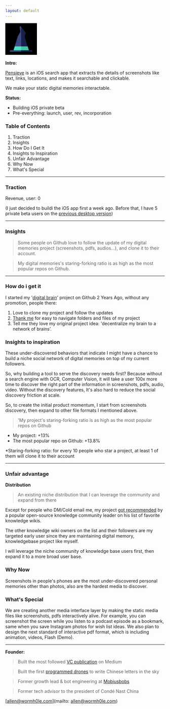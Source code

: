 ```yaml
---
layout: default
---
```


<img src="images/pensieve.png" alt="sample image" width="100" height="100">



**Intro:**

[Pensieve]() is an iOS search app that extracts the details of screenshots like text, links, locations, and makes it searchable and clickable. 

We make your static digital memories interactable. 

**Status:**

- Building iOS private beta
- Pre-everything: launch, user, rev, incorporation


### Table of Contents

1. Traction
2. Insights
3. How Do I Get It
4. Insights to Inspiration
5. Unfair Advantage
6. Why Now
7. What's Special


---

### Traction

Revenue, user: 0

(I just decided to buildi the iOS app first a week ago. Before that, I have 5 private beta users on the [previous desktop version]())

---


### Insights 

> Some people on Github love to follow the update of my digital memories project (screenshots, pdfs, audios...), and clone it to their account.

> My digital memories's staring-forking ratio is as high as the most popular repos on Github.


---

### How do i get it

I started my '[digital brain](https://github.com/allenleein/knowledge-base)' project on Github 2 Years Ago, without any promotion, people there:

1. Love to clone my project and follow the updates
2. [Thank me](https://imgur.com/a/PiVlCoW) for easy to navigate folders and files of my project
3. Tell me they love my original project idea: 'decentralize my brain to a network of brains’.



### Insights to inspiration

These under-discovered behaviors that indicate I might have a chance to build a niche social network of digital memories on top of my current followers.  

So, why building a tool to serve the discovery needs first? Because without a search engine with OCR, Computer Vision, it will take a user 100x more time to discover the right part of the information in screenshots, pdfs, audio, video. Without the discovery features, It's also hard to reduce the social discovery friction at scale.

So, to create the initial product momentum, I start from screenshots discovery, then expand to other file formats I mentioned above.

> 'My project's staring-forking ratio is as high as the most popular repos on Github
 
- My project: +13% 
- The most popular repo on Github: +13.8%

*Staring-forking ratio: for every 10 people who star a project, at least 1 of them will clone it to their account


---

### Unfair advantage


**Distribution**

> An existing niche distribution that I can leverage the community and expand from there

Except for people who DM/Cold email me, my project [got recommended]((https://wiki.nikitavoloboev.xyz/other/wiki-workflow#similar-wikis-i-liked)) by a popular open-source knowledge community leader on his list of favorite knowledge wikis.

The other knowledge wiki owners on the list and their followers are my targeted early user since they are maintaining digital memory, knowledgebase project like myself. 

I will leverage the niche community of knowledge base users first, then expand it to a more broad user base. 



### Why Now

Screenshots in people's phones are the most under-discovered personal memories other than photos, also are the hardest media to discover. 


### What's Special

We are creating another media interface layer by making the static media files like screenshots, pdfs interactively alive. For example, you can screenshot the screen while you listen to a podcast episode as a bookmark, same when you save Instagram photos for wish list ideas. We also plan to design the next standard of interactive pdf format, which is including animation, videos, Flash (Demo).




---

**Founder:**

> Built the most followed [VC publication](https://medium.com/7ventures) on Medium

> Built the first [programmed drones](https://vimeo.com/111901733) to write Chinese letters in the sky

> Former growth lead & bot engineering at [Mobiusbobs](https://www.crunchbase.com/organization/mobiusbobs-inc)

> Former tech advisor to the president of Condé Nast China

[allen@wormh0le.com](mailto: allen@wormh0le.com)
